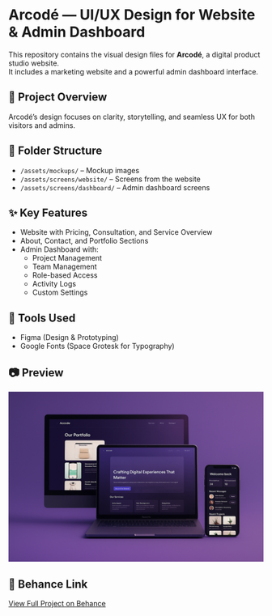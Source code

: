 # Arcodé — UI/UX Design for Website & Admin Dashboard

This repository contains the visual design files for **Arcodé**, a digital product studio website.  
It includes a marketing website and a powerful admin dashboard interface.

## 📌 Project Overview
Arcodé’s design focuses on clarity, storytelling, and seamless UX for both visitors and admins.

## 📁 Folder Structure
- `/assets/mockups/` – Mockup images
- `/assets/screens/website/` – Screens from the website
- `/assets/screens/dashboard/` – Admin dashboard screens

## ✨ Key Features
- Website with Pricing, Consultation, and Service Overview
- About, Contact, and Portfolio Sections
- Admin Dashboard with:
  - Project Management
  - Team Management
  - Role-based Access
  - Activity Logs
  - Custom Settings

## 🧰 Tools Used
- Figma (Design & Prototyping)
- Google Fonts (Space Grotesk for Typography)

## 📷 Preview
![Main Mockup](assets/mockups/main_mockup.png)

## 📎 Behance Link
[View Full Project on Behance](https://www.behance.net/gallery/227695387/Arcod-UIUX-Design-for-Website-Dashboard)
